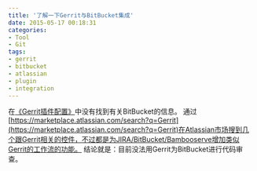 ```yaml
---
title: '了解一下Gerrit与BitBucket集成'
date: 2015-05-17 00:18:31
categories: 
- Tool
- Git
tags: 
- gerrit
- bitbucket
- atlassian
- plugin
- integration
---
```

在[《Gerrit插件配置》](https://gerrit-review.googlesource.com/Documentation/config-plugins.html)中没有找到有关BitBucket的信息。
通过[https://marketplace.atlassian.com/search?q=Gerrit](https://marketplace.atlassian.com/search?q=Gerrit)在Atlassian市场搜到几个跟Gerrit相关的控件，不过都是为JIRA/BitBucket/Bambooserve增加类似Gerrit的工作流的功能。
结论就是：目前没法用Gerrit为BitBucket进行代码审查。
